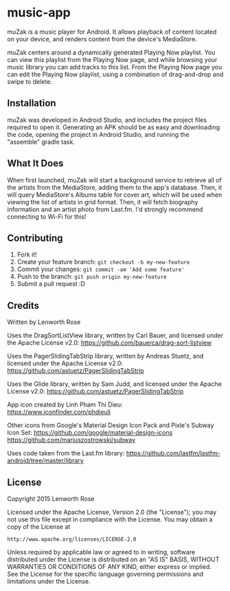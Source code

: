 # music-app

muZak is a music player for Android. It allows playback of content located on your device, and renders content from
the device's MediaStore.

muZak centers around a dynamically generated Playing Now playlist. You can view this playlist from the Playing Now
page, and while browsing your music library you can add tracks to this list. From the Playing Now page you can edit
the Playing Now playlist, using a combination of drag-and-drop and swipe to delete.

## Installation

muZak was developed in Android Studio, and includes the project files required to open it. Generating an APK should
be as easy and downloading the code, opening the project in Android Studio, and running the "assemble" gradle task.

## What It Does

When first launched, muZak will start a background service to retrieve all of the artists from the MediaStore,
adding them to the app's database. Then, it will query MediaStore's Albums table for cover art, which will be used
when viewing the list of artists in grid format. Then, it will fetch biography information and an artist photo from
Last.fm. I'd strongly recommend connecting to Wi-Fi for this!

## Contributing

1. Fork it!
2. Create your feature branch: `git checkout -b my-new-feature`
3. Commit your changes: `git commit -am 'Add some feature'`
4. Push to the branch: `git push origin my-new-feature`
5. Submit a pull request :D

## Credits

Written by Lenworth Rose

Uses the DragSortListView library, written by Carl Bauer, and licensed under the Apache License v2.0:
https://github.com/bauerca/drag-sort-listview

Uses the PagerSlidingTabStrip library, written by Andreas Stuetz, and licensed under the Apache License v2.0:
https://github.com/astuetz/PagerSlidingTabStrip

Uses the Glide library, written by Sam Judd, and licensed under the Apache License v2.0:
https://github.com/astuetz/PagerSlidingTabStrip

App icon created by Linh Pham Thi Dieu:
https://www.iconfinder.com/phdieuli

Other icons from Google's Material Design Icon Pack and Pixle's Subway Icon Set:
https://github.com/google/material-design-icons
https://github.com/mariuszostrowski/subway

Uses code taken from the Last.fm library:
https://github.com/lastfm/lastfm-android/tree/master/library

## License

Copyright 2015 Lenworth Rose

Licensed under the Apache License, Version 2.0 (the "License");
you may not use this file except in compliance with the License.
You may obtain a copy of the License at

    http://www.apache.org/licenses/LICENSE-2.0

Unless required by applicable law or agreed to in writing, software
distributed under the License is distributed on an "AS IS" BASIS,
WITHOUT WARRANTIES OR CONDITIONS OF ANY KIND, either express or implied.
See the License for the specific language governing permissions and
limitations under the License.
